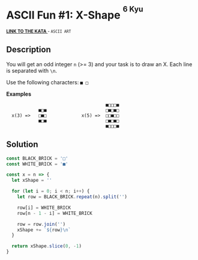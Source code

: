 <h1>ASCII Fun #1: X-Shape <sup><sup>6 Kyu</sup></sup></h1>

<sup>
  <a href="https://www.codewars.com/kata/5906436806d25f846400009b">
    <strong>LINK TO THE KATA</strong>
  </a> - <code>ASCII ART</code>
</sup>

## Description

You will get an odd integer `n` (>= 3) and your task is to draw an X. Each line is separated with `\n`.

Use the following characters: `■ □`

**Examples**

```
                                     ■□□□■
            ■□■                      □■□■□
  x(3) =>   □■□             x(5) =>  □□■□□
            ■□■                      □■□■□
                                     ■□□□■
```

## Solution

```javascript
const BLACK_BRICK = '□'
const WHITE_BRICK = '■'

const x = n => {
  let xShape = ''

  for (let i = 0; i < n; i++) {
    let row = BLACK_BRICK.repeat(n).split('')

    row[i] = WHITE_BRICK
    row[n - 1 - i] = WHITE_BRICK

    row = row.join('')
    xShape += `${row}\n`
  }

  return xShape.slice(0, -1)
}
```
